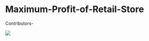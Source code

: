 # Maximum-Profit-of-Retail-Store

Contributors-

<a href="https://github.com/SahilKhan101/Maximum-Profit-of-Retail-Store/graphs/contributors">
  <img src="https://contrib.rocks/image?repo=SahilKhan101/Maximum-Profit-of-Retail-Store" />
</a>



